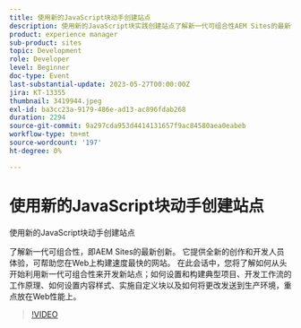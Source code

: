```yaml
---
title: 使用新的JavaScript块动手创建站点
description: 使用新的JavaScript块实践创建站点了解新一代可组合性AEM Sites的最新创新。 它提供全新的创作和开发人员体验，可帮助您在Web上构建速度最快的网站。 在此会话中，您将了解如何从头开始利用新一代可组合性来开发新站点；如何设置和构建典型项目、开发工作流的工作原理、如何设置内容样式、实施自定义块以及如何将更改发送到生产环境，重点放在Web性能上。
product: experience manager
sub-product: sites
topic: Development
role: Developer
level: Beginner
doc-type: Event
last-substantial-update: 2023-05-27T00:00:00Z
jira: KT-13355
thumbnail: 3419944.jpeg
exl-id: ba3cc23a-9179-486e-ad13-ac896fdab268
duration: 2294
source-git-commit: 9a297cda953d4414131657f9ac84580aea0eabeb
workflow-type: tm+mt
source-wordcount: '197'
ht-degree: 0%

---
```


# 使用新的JavaScript块动手创建站点

使用新的JavaScript块动手创建站点

了解新一代可组合性，即AEM Sites的最新创新。 它提供全新的创作和开发人员体验，可帮助您在Web上构建速度最快的网站。 在此会话中，您将了解如何从头开始利用新一代可组合性来开发新站点；如何设置和构建典型项目、开发工作流的工作原理、如何设置内容样式、实施自定义块以及如何将更改发送到生产环境，重点放在Web性能上。

>[!VIDEO](https://video.tv.adobe.com/v/3419944/?learn=on)
